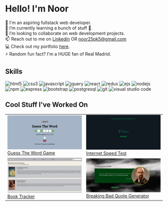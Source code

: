 <link rel="stylesheet" href="https://cdnjs.cloudflare.com/ajax/libs/font-awesome/4.7.0/css/font-awesome.min.css">

<h1>Hello! I'm Noor</h1>

👋 I'm an aspiring fullstack web developer. <br>
🌱 I’m currently learning a bunch of stuff 🤣. <br>
💞️ I’m looking to collaborate on web development projects. <br>
📫 Reach out to me on <a href="https://www.linkedin.com/in/noorrulain/" target="_blank">Linkedin</a> OR noor25pk5@gmail.com <br>
💻 Check out my portfolio <a href="https://noorrulain.github.io/portfolio/" target="_blank">here</a>. <br>
⚡ Random fun fact? I'm a HUGE fan of Real Madrid.

<h2>Skills</h2>
<p align="left">
<img src="https://img.shields.io/badge/HTML5-E34C26?style=for-the-badge&logo=html5&logoColor=white" alt="html5" />
<img src="https://img.shields.io/badge/CSS3-1572B6?style=for-the-badge&logo=css3&logoColor=white" alt="css3" />
<img src="https://img.shields.io/badge/JavaScript-323330?style=for-the-badge&logo=javascript&logoColor=F0DB4F" alt="javascript" />
<img src="https://img.shields.io/badge/jquery-131b28.svg?style=for-the-badge&logo=jquery&logoColor=0868AC" alt="jquery" />
<img src="https://img.shields.io/badge/react-%2320232a.svg?style=for-the-badge&logo=react&logoColor=%2361DAFB" alt="react" />
<img src="https://img.shields.io/badge/redux-764abc?style=for-the-badge&logo=redux&logoColor=white" alt="redux" />
<img src="https://img.shields.io/badge/ejs-B4CA65.svg?style=for-the-badge&logo=ejs&logoColor=A91E50" alt="ejs" />
<img src="https://img.shields.io/badge/node.js-303030.svg?style=for-the-badge&logo=nodedotjs&logoColor=3c873a" alt="nodejs" />
<img src="https://img.shields.io/badge/npm-cb3837?style=for-the-badge&logo=npm&logoColor=white" alt="npm" />
<img src="https://img.shields.io/badge/express-black.svg?style=for-the-badge&logo=express&logoColor=white" alt="express" />  
<img src="https://img.shields.io/badge/bootstrap-563d7c.svg?style=for-the-badge&logo=bootstrap&logoColor=ffffff" alt="bootstrap" />
<img src="https://img.shields.io/badge/postgresql-2F6792.svg?style=for-the-badge&logo=postgresql&logoColor=white" alt="postgresql" />  
<img src="https://img.shields.io/badge/Git-F05032?style=for-the-badge&logo=git&logoColor=white" alt="git" />
<img src="https://img.shields.io/badge/Visual_Studio_Code-0078D4?style=for-the-badge&logo=visual%20studio%20code&logoColor=white" alt="visual studio code" />
</p>
<!-- <img src="https://skillicons.dev/icons?i=html,css,js,jquery,react,nodejs,express,vscode,bootstrap,git,postgres,)](https://skillicons.dev"> -->

<h2>Cool Stuff I've Worked On</h2>
<div>
  <table>
    <tr>
      <td width="50%">
        <img src="/guess-the-word.png" width="100%"/> <br>
        <figcaption><a href="https://github.com/noorrulain/guess-the-word">Guess The Word Game</a></figcaption>
      </td>
       <td width="50%">
        <img src="/internet-speed-app.png" width="100%"/> <br>
        <figcaption><a href="https://github.com/noorrulain/internet-speed-test">Internet Speed Test</a></figcaption>
       </td>
    </tr>
    <tr>
      <td width="50%">
        <img src="/book-tracker.png" width="100%"/> <br>
        <figcaption><a href="https://github.com/noorrulain/book-tracker">Book Tracker</a></figcaption>
      </td>
      <td width="50%">
        <img src="/breaking-bad-quote-generator.png" width="100%"/> <br>
        <figcaption><a href="https://github.com/noorrulain/breaking-bad-quote-generator">Breaking Bad Quote Generator</a></figcaption>
      </td>
    </tr>
  </table>
</div>
<br>
<div>
</div>

